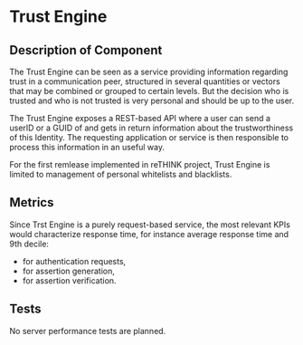 # Trust Engine

## Description of Component

The Trust Engine can be seen as a service providing information regarding trust in a communication peer, structured in several quantities or vectors that may be combined or grouped to certain levels. But the decision who is trusted and who is not trusted is very personal and should be up to the user.

The Trust Engine exposes a REST-based API where a user can send a userID or a GUID of and gets in return information about the trustworthiness of this Identity. The requesting application or service is then responsible to process this information in an useful way.

For the first remlease implemented in reTHINK project, Trust Engine is limited to management of personal whitelists and blacklists. 

## Metrics

Since Trst Engine is a purely request-based service, the most relevant KPIs would characterize response time, for instance average response time and 9th decile:
- for authentication requests,
- for assertion generation,
- for assertion verification.

## Tests

No server performance tests are planned.
